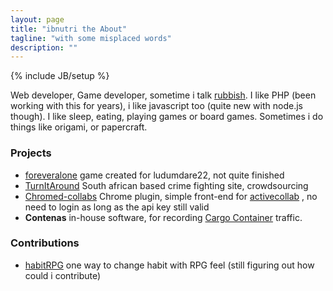 ```yaml
---
layout: page
title: "ibnutri the About"
tagline: "with some misplaced words"
description: ""
---
```

{% include JB/setup %}

Web developer, Game developer, sometime i talk [rubbish](https://twitter.com/ibnutri). I like PHP (been working with this for years), i like javascript too (quite new with node.js though). I like sleep, eating, playing games or board games. Sometimes i do things like origami, or papercraft.

### Projects
 - [foreveralone](http://ibnutri.com/games/foreveralone/) game created for ludumdare22, not quite finished
 - [TurnItAround](http://www.turnitaround.co.za/) South african based crime fighting site, crowdsourcing
 - [Chromed-collabs](https://github.com/ibnutri/Chromed-Collabs) Chrome plugin, simple front-end for [activecollab](http://activecollab.com) , no need to login as long as the api key still valid 
 - **Contenas** in-house software, for recording [Cargo Container](http://en.wikipedia.org/wiki/Intermodal_container) traffic. 
 
### Contributions
 - [habitRPG](https://habitrpg.com/) one way to change habit with RPG feel (still figuring out how could i contribute)
